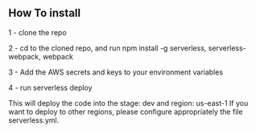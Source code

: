 ## How To install

1 - clone the repo

2 - cd to the cloned repo, and run npm install -g serverless, 
serverless-webpack, webpack

3 - Add the AWS secrets and keys to your environment variables

4 - run serverless deploy
  
This will deploy the code into the stage: dev and region: us-east-1
If you want to deploy to other regions, please configure appropriately
the file serverless.yml.
